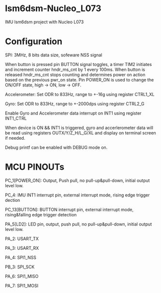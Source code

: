 # lsm6dsm-Nucleo_L073
IMU lsm6dsm project with Nucleo L073

# Configuration

SPI: 3MHz, 8 bits data size, sofeware NSS signal

When button is pressed pin BUTTON signal toggles, a timer TIM2 initiates and increment counter hndr_ms_cnt by 1 every 100ms. When button is released hndr_ms_cnt stops counting and determines power on action based on the previous pwr_on state. Pin POWER_ON is used to change the ON/OFF state, high -> ON, low -> OFF.

Accelerometer: Set ODR to 833Hz, range to +-16g using register CTRL1_XL

Gyro: Set ODR to 833Hz, range to +-2000dps using register CTRL2_G

Enable Gyro and Accelerometer data interrupt on INT1 using register INT1_CTRL

When device is ON && INT1 is triggered, gyro and accerlerometer data will be read using registers OUTX/Y/Z_H/L_G/XL and display on terminal screen if needed.

Debug printf can be enabled with DEBUG mode on.

# MCU PINOUTs

PC_1[POWER_ON]: Output, Push pull, no pull-up&pull-down, initial output level low.

PC_4: IMU INT1 interrupt pin, external interrupt mode, rising edge trigger dection

PC_13[BUTTON]: BUTTON interrupt pin, external interrupt mode, rising&falling edge trigger detection

PA_5[LD2]: LED pin, output, push pull, no pull-up&pull-down, initial output level low.

PA_2: USART_TX

PA_3: USART_RX

PA_4: SPI1_NSS

PB_3: SPI_SCK

PA_6: SPI1_MISO

PA_7: SPI1_MOSI

